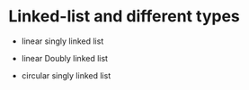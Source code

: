 # Linked-list and different types

- linear singly linked list

- linear Doubly linked list

- circular singly linked list
